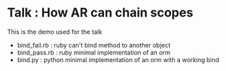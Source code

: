 # Talk : How AR can chain scopes

This is the demo used for the talk

- bind_fail.rb : ruby can't bind method to another object
- bind_pass.rb : ruby minimal implementation of an orm
- bind.py : python minimal implementation of an orm with a working bind
